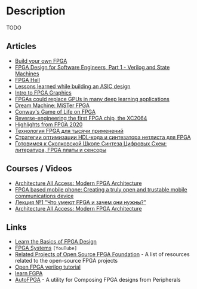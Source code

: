# Description

TODO


## Articles

- [Build your own FPGA](http://blog.notdot.net/2012/10/Build-your-own-FPGA)
- [FPGA Design for Software Engineers, Part 1 - Verilog and State Machines](https://www.walknsqualk.com/post/014-tiny-fpga-bx/)
- [FPGA Hell](https://zipcpu.com/blog/2017/05/19/fpga-hell.html)
- [Lessons learned while building an ASIC design](https://zipcpu.com/blog/2021/03/06/asic-lsns.html)
- [Intro to FPGA Graphics](https://projectf.io/posts/fpga-graphics/)
- [FPGAs could replace GPUs in many deep learning applications](https://bdtechtalks.com/2020/11/09/fpga-vs-gpu-deep-learning/)
- [Dream Machine: MiSTer FPGA](https://felixleger.com/posts/2020/10/dream-machine-mister-fpga/)
- [Conway's Game of Life on FPGA](https://k155la3.blog/2020/10/09/conways-game-of-life-on-fpga/)
- [Reverse-engineering the first FPGA chip, the XC2064](http://www.righto.com/2020/09/reverse-engineering-first-fpga-chip.html)
- [Highlights from FPGA 2020](https://johnwickerson.wordpress.com/2020/02/27/highlights-from-fpga-2020/)
- [Технология FPGA для тысячи применений](https://habr.com/ru/post/505838/)
- [Стратегии оптимизации HDL-кода и синтезатора нетлиста для FPGA](https://habr.com/ru/post/588703/)
- [Готовимся к Сколковской Школе Синтеза Цифровых Схем: литература, FPGA платы и сенсоры](https://habr.com/ru/post/582580/)


## Courses / Videos

- [Architecture All Access: Modern FPGA Architecture](https://youtu.be/EVy4KEj9kZg)
- [FPGA based mobile phone: Creating a truly open and trustable mobile communications device](https://youtu.be/KuNB4ocZDXA)
- [Лекция №1 "Что умеют FPGA и зачем они нужны?"](https://youtu.be/4KFARUjfWN4)
- [Architecture All Access: Modern FPGA Architecture](https://youtu.be/EVy4KEj9kZg)


## Links

- [Learn the Basics of FPGA Design](https://fpgatutorial.com/)
- [FPGA Systems](https://www.youtube.com/channel/UCKQwNQlnXyagCuWy84Rg0XQ) `[YouTube]`
- [Related Projects of Open Source FPGA Foundation](https://github.com/os-fpga/open-source-fpga-resource) -  A list of resources related to the open-source FPGA projects
- [Open FPGA verilog tutorial](https://github.com/Obijuan/open-fpga-verilog-tutorial/wiki/Home_EN)
- [learn FGPA](https://github.com/BrunoLevy/learn-fpga)
- [AutoFPGA](https://github.com/ZipCPU/autofpga) - A utility for Composing FPGA designs from Peripherals

